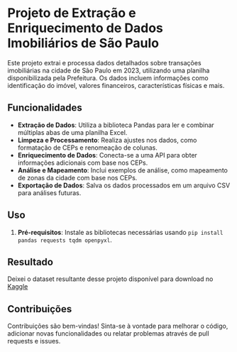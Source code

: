 # Projeto de Extração e Enriquecimento de Dados Imobiliários de São Paulo

Este projeto extrai e processa dados detalhados sobre transações imobiliárias na cidade de São Paulo em 2023, utilizando uma planilha disponibilizada pela Prefeitura. Os dados incluem informações como identificação do imóvel, valores financeiros, características físicas e mais.

## Funcionalidades

- **Extração de Dados**: Utiliza a biblioteca Pandas para ler e combinar múltiplas abas de uma planilha Excel.
- **Limpeza e Processamento**: Realiza ajustes nos dados, como formatação de CEPs e renomeação de colunas.
- **Enriquecimento de Dados**: Conecta-se a uma API para obter informações adicionais com base nos CEPs.
- **Análise e Mapeamento**: Inclui exemplos de análise, como mapeamento de zonas da cidade com base nos CEPs.
- **Exportação de Dados**: Salva os dados processados em um arquivo CSV para análises futuras.

## Uso

1. **Pré-requisitos**: Instale as bibliotecas necessárias usando `pip install pandas requests tqdm openpyxl`.

## Resultado

Deixei o dataset resultante desse projeto disponível para download no [Kaggle](https://www.kaggle.com/datasets/balkry/2023-so-paulo-real-estate-transactions-data/data)

## Contribuições

Contribuições são bem-vindas! Sinta-se à vontade para melhorar o código, adicionar novas funcionalidades ou relatar problemas através de pull requests e issues.

